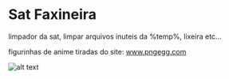 # Sat Faxineira
limpador da sat, limpar arquivos inuteis da %temp%, lixeira etc...

figurinhas de anime tiradas do site: www.pngegg.com

![alt text](https://github.com/kayoUwU/Sat-Faxineira/blob/main/app.png)
